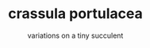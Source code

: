 ---
title: crassula portulacea
subtitle: variations on a tiny succulent
reference: jade
layout: post
design: raphael
version: 0.10.0
---